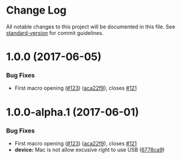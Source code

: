 # Change Log

All notable changes to this project will be documented in this file. See [standard-version](https://github.com/conventional-changelog/standard-version) for commit guidelines.

<a name="1.0.0"></a>
# 1.0.0 (2017-06-05)


### Bug Fixes

* First macro opening ([#123](https://github.com/UltimateHackingKeyboard/agent/issues/123)) ([aca22f9](https://github.com/UltimateHackingKeyboard/agent/commit/aca22f9)), closes [#121](https://github.com/UltimateHackingKeyboard/agent/issues/121)



<a name="1.0.0-alpha.1"></a>
# 1.0.0-alpha.1 (2017-06-01)


### Bug Fixes

* First macro opening ([#123](https://github.com/UltimateHackingKeyboard/agent/issues/123)) ([aca22f9](https://github.com/UltimateHackingKeyboard/agent/commit/aca22f9)), closes [#121](https://github.com/UltimateHackingKeyboard/agent/issues/121)
* **device:** Mac is not allow excusive right to use USB ([6778ca9](https://github.com/UltimateHackingKeyboard/agent/commit/6778ca9))
